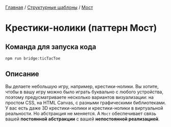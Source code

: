 [Главная](../../..) / [Структурные шаблоны](../..) / [Мост](..)

# Крестики-нолики (паттерн Мост)

## Команда для запуска кода

```
npm run bridge:ticTacToe
```

## Описание

Вы делаете небольшую игру, например, крестики-нолики. Вы хотите, чтобы в вашу игру можно было играть буквально с любого устройства, поэтому предусматриваете несколько вариантов визуализации: на простом CSS, на HTML Canvas, с разными графическими библиотеками. У вас есть даже 3D крестики-нолики и крестики-нолики в виртуальной реальности. Но абстракция не меняется. А `Мост` обеспечивает связь вашей **постоянной абстракции** с вашей **непостоянной реализацией**.